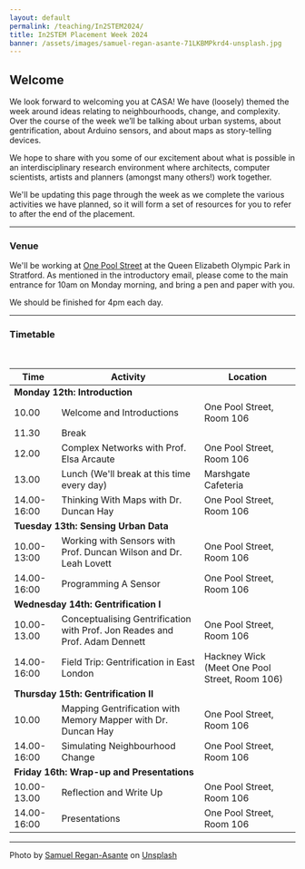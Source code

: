 ```yaml
---
layout: default
permalink: /teaching/In2STEM2024/
title: In2STEM Placement Week 2024
banner: /assets/images/samuel-regan-asante-71LKBMPkrd4-unsplash.jpg
---
```



## Welcome
We look forward to welcoming you at CASA! We have (loosely) themed the week around ideas relating to neighbourhoods, change, and complexity. Over the course of the week we’ll be talking about urban systems, about gentrification, about Arduino sensors, and about maps as story-telling devices. 

We hope to share with you some of our excitement about what is possible in an interdisciplinary research environment where architects, computer scientists, artists and planners (amongst many others!) work together.

We'll be updating this page through the week as we complete the various activities we have planned, so it will form a set of resources for you to refer to after the end of the placement.

---
### Venue
We'll be working at [One Pool Street](https://www.ucl.ac.uk/estates/case-studies/2024/feb/one-pool-street) at the Queen Elizabeth Olympic Park in Stratford. As mentioned in the introductory email, please come to the main entrance for 10am on Monday morning, and bring a pen and paper with you.

We should be finished for 4pm each day.

---
### Timetable
<br />
<table class="table">
    <thead>
        <tr>
            <th>Time</th>
            <th>Activity</th>
            <th>Location</th>
        </tr>
    </thead>
    <tbody>
        <!-- Monday -->
        <tr>
            <td colspan="3" class="text-center"><strong>Monday 12th: Introduction</strong></td>
        </tr>
        <tr>
            <td>10.00</td>
            <td>Welcome and Introductions</td>
            <td>One Pool Street, Room 106</td>
        </tr>
        <tr>
            <td>11.30</td>
            <td>Break</td>
            <td></td>
        </tr>
        <tr>
            <td>12.00</td>
            <td>Complex Networks with Prof. Elsa Arcaute</td>
            <td>One Pool Street, Room 106</td>
        </tr>
        <tr>
            <td>13.00</td>
            <td>Lunch (We'll break at this time every day)</td>
            <td>Marshgate Cafeteria</td>
        </tr>
        <tr>
            <td>14.00-16:00</td>
            <td>Thinking With Maps with Dr. Duncan Hay</td>
            <td>One Pool Street, Room 106</td>
        </tr>
        <!-- Tuesday -->
        <tr>
            <td colspan="3" class="text-center"><strong>Tuesday 13th: Sensing Urban Data</strong></td>
        </tr>
        <tr>
            <td>10.00-13:00</td>
            <td>Working with Sensors with Prof. Duncan Wilson and Dr. Leah Lovett</td>
            <td>One Pool Street, Room 106</td>
        </tr>
        <tr>
            <td>14.00-16:00</td>
            <td>Programming A Sensor</td>
            <td>One Pool Street, Room 106</td>
        </tr>
        <!-- Wednesday -->
        <tr>
            <td colspan="3" class="text-center"><strong>Wednesday 14th: Gentrification I</strong></td>
        </tr>
        <tr>
            <td>10.00-13.00</td>
            <td>Conceptualising Gentrification with Prof. Jon Reades and Prof. Adam Dennett</td>
            <td>One Pool Street, Room 106</td>
        </tr>
        <tr>
            <td>14.00-16:00</td>
            <td>Field Trip: Gentrification in East London</td>
            <td>Hackney Wick (Meet One Pool Street, Room 106)</td>
        </tr>
        <!-- Thursday -->
        <tr>
            <td colspan="3" class="text-center"><strong>Thursday 15th: Gentrification II</strong></td>
        </tr>
        <tr>
            <td>10.00</td>
            <td>Mapping Gentrification with Memory Mapper with Dr. Duncan Hay</td>
            <td>One Pool Street, Room 106</td>
        </tr>
        <tr>
            <td>14.00-16:00</td>
            <td>Simulating Neighbourhood Change</td>
            <td>One Pool Street, Room 106</td>
        </tr>
        <!-- Friday -->
        <tr>
            <td colspan="3" class="text-center"><strong>Friday 16th: Wrap-up and Presentations</strong></td>
        </tr>
        <tr>
            <td>10.00-13.00</td>
            <td>Reflection and Write Up</td>
            <td>One Pool Street, Room 106</td>
        </tr>
        <tr>
            <td>14.00-16:00</td>
            <td>Presentations</td>
            <td>One Pool Street, Room 106</td>
        </tr>
    </tbody>
</table>

<hr />

<p class="small">Photo by <a href="https://unsplash.com/@reganography?utm_content=creditCopyText&utm_medium=referral&utm_source=unsplash">Samuel Regan-Asante</a> on <a href="https://unsplash.com/photos/people-sitting-on-boat-during-daytime-71LKBMPkrd4?utm_content=creditCopyText&utm_medium=referral&utm_source=unsplash">Unsplash</a></p>